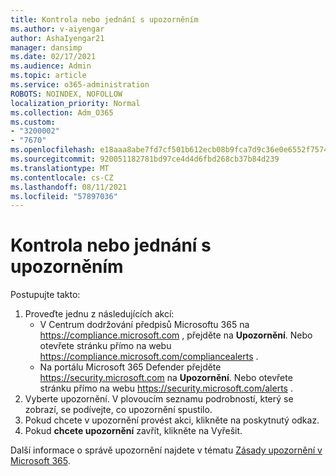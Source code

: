 ```yaml
---
title: Kontrola nebo jednání s upozorněním
ms.author: v-aiyengar
author: AshaIyengar21
manager: dansimp
ms.date: 02/17/2021
ms.audience: Admin
ms.topic: article
ms.service: o365-administration
ROBOTS: NOINDEX, NOFOLLOW
localization_priority: Normal
ms.collection: Adm_O365
ms.custom:
- "3200002"
- "7670"
ms.openlocfilehash: e18aaa8abe7fd7cf501b612ecb08b9fca7d9c36e0e6552f75742beb770063e93
ms.sourcegitcommit: 920051182781bd97ce4d4d6fbd268cb37b84d239
ms.translationtype: MT
ms.contentlocale: cs-CZ
ms.lasthandoff: 08/11/2021
ms.locfileid: "57897036"
---
```

# <a name="review-or-act-on-an-alert"></a>Kontrola nebo jednání s upozorněním

Postupujte takto:

1. Proveďte jednu z následujících akcí:
   - V Centrum dodržování předpisů Microsoftu 365 na <https://compliance.microsoft.com> , přejděte na **Upozornění**. Nebo otevřete stránku přímo na webu <https://compliance.microsoft.com/compliancealerts> .
   - Na portálu Microsoft 365 Defender přejděte <https://security.microsoft.com> na **Upozornění**. Nebo otevřete stránku přímo na webu <https://security.microsoft.com/alerts> .
2. Vyberte upozornění. V plovoucím seznamu podrobností, který se zobrazí, se podívejte, co upozornění spustilo.
3. Pokud chcete v upozornění provést akci, klikněte na poskytnutý odkaz.
4. Pokud **chcete upozornění** zavřít, klikněte na Vyřešit.

Další informace o správě upozornění najdete v tématu [Zásady upozornění v Microsoft 365](https://docs.microsoft.com/microsoft-365/compliance/alert-policies).
